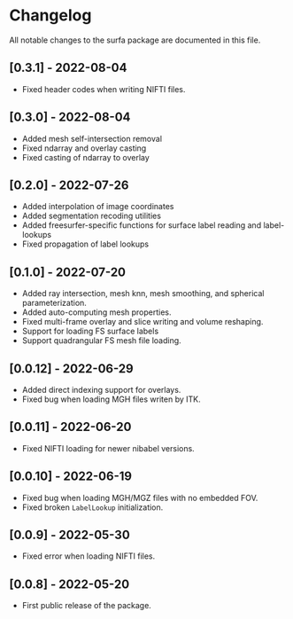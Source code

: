 # Changelog

All notable changes to the surfa package are documented in this file.

## [0.3.1] - 2022-08-04
- Fixed header codes when writing NIFTI files.

## [0.3.0] - 2022-08-04
- Added mesh self-intersection removal
- Fixed ndarray and overlay casting
- Fixed casting of ndarray to overlay

## [0.2.0] - 2022-07-26
- Added interpolation of image coordinates
- Added segmentation recoding utilities
- Added freesurfer-specific functions for surface label reading and label-lookups
- Fixed propagation of label lookups

## [0.1.0] - 2022-07-20
- Added ray intersection, mesh knn, mesh smoothing, and spherical parameterization.
- Added auto-computing mesh properties.
- Fixed multi-frame overlay and slice writing and volume reshaping.
- Support for loading FS surface labels
- Support quadrangular FS mesh file loading.

## [0.0.12] - 2022-06-29
- Added direct indexing support for overlays.
- Fixed bug when loading MGH files writen by ITK.

## [0.0.11] - 2022-06-20
- Fixed NIFTI loading for newer nibabel versions.

## [0.0.10] - 2022-06-19
- Fixed bug when loading MGH/MGZ files with no embedded FOV.
- Fixed broken `LabelLookup` initialization.

## [0.0.9] - 2022-05-30
- Fixed error when loading NIFTI files.

## [0.0.8] - 2022-05-20
- First public release of the package.

